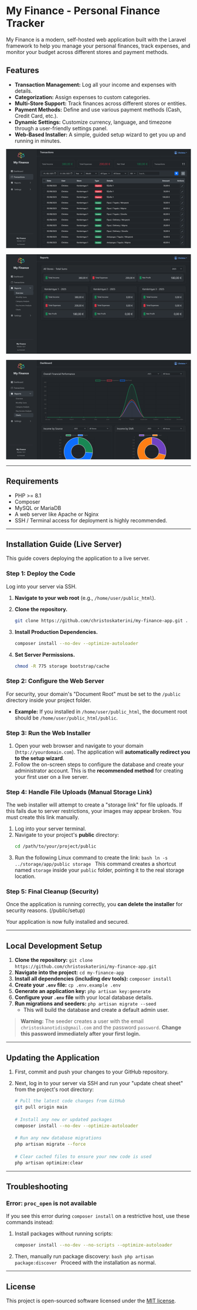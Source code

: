 # My Finance - Personal Finance Tracker

My Finance is a modern, self-hosted web application built with the Laravel framework to help you manage your personal finances, track expenses, and monitor your budget across different stores and payment methods.

## Features

-   **Transaction Management:** Log all your income and expenses with details.
-   **Categorization:** Assign expenses to custom categories.
-   **Multi-Store Support:** Track finances across different stores or entities.
-   **Payment Methods:** Define and use various payment methods (Cash, Credit Card, etc.).
-   **Dynamic Settings:** Customize currency, language, and timezone through a user-friendly settings panel.
-   **Web-Based Installer:** A simple, guided setup wizard to get you up and running in minutes.

![My Finance Screenshot](public/05.png)

![My Finance Screenshot](public/06.png)

![My Finance Screenshot](public/08.png)

---

## Requirements

-   PHP >= 8.1
-   Composer
-   MySQL or MariaDB
-   A web server like Apache or Nginx
-   SSH / Terminal access for deployment is highly recommended.

---

## Installation Guide (Live Server)

This guide covers deploying the application to a live server.

### Step 1: Deploy the Code

Log into your server via SSH.

1.  **Navigate to your web root** (e.g., `/home/user/public_html`).
2.  **Clone the repository.**

    ```bash
    git clone https://github.com/christoskaterini/my-finance-app.git .
    ```

3.  **Install Production Dependencies.**

    ```bash
    composer install --no-dev --optimize-autoloader
    ```

4.  **Set Server Permissions.**
    ```bash
    chmod -R 775 storage bootstrap/cache
    ```

### Step 2: Configure the Web Server

For security, your domain's "Document Root" must be set to the `/public` directory inside your project folder.

-   **Example:** If you installed in `/home/user/public_html`, the document root should be `/home/user/public_html/public`.

### Step 3: Run the Web Installer

1.  Open your web browser and navigate to your domain (`http://yourdomain.com`). The application will **automatically redirect you to the setup wizard**.
2.  Follow the on-screen steps to configure the database and create your administrator account. This is the **recommended method** for creating your first user on a live server.

### Step 4: Handle File Uploads (Manual Storage Link)

The web installer will attempt to create a "storage link" for file uploads. If this fails due to server restrictions, your images may appear broken. You must create this link manually.

1.  Log into your server terminal.
2.  Navigate to your project's **public** directory:
    ```bash
    cd /path/to/your/project/public
    ```
3.  Run the following Linux command to create the link:
    `bash
    ln -s ../storage/app/public storage
    `
    This command creates a shortcut named `storage` inside your `public` folder, pointing it to the real storage location.

### Step 5: Final Cleanup (Security)

Once the application is running correctly, you **can delete the installer** for security reasons. (/public/setup)

Your application is now fully installed and secured.

---

## Local Development Setup

1.  **Clone the repository:** `git clone https://github.com/christoskaterini/my-finance-app.git`
2.  **Navigate into the project:** `cd my-finance-app`
3.  **Install all dependencies (including dev tools):** `composer install`
4.  **Create your `.env` file:** `cp .env.example .env`
5.  **Generate an application key:** `php artisan key:generate`
6.  **Configure your `.env` file** with your local database details.
7.  **Run migrations and seeders:** `php artisan migrate --seed`
    -   This will build the database and create a default admin user.

> **Warning:** The seeder creates a user with the email `christoskanotidis@gmail.com` and the password `password`. **Change this password immediately after your first login.**

---

## Updating the Application

1.  First, commit and push your changes to your GitHub repository.
2.  Next, log in to your server via SSH and run your "update cheat sheet" from the project's root directory:

    ```bash
    # Pull the latest code changes from GitHub
    git pull origin main

    # Install any new or updated packages
    composer install --no-dev --optimize-autoloader

    # Run any new database migrations
    php artisan migrate --force

    # Clear cached files to ensure your new code is used
    php artisan optimize:clear
    ```

---

## Troubleshooting

### Error: `proc_open` is not available

If you see this error during `composer install` on a restrictive host, use these commands instead:

1.  Install packages without running scripts:
    ```bash
    composer install --no-dev --no-scripts --optimize-autoloader
    ```
2.  Then, manually run package discovery:
    `bash
    php artisan package:discover
    `
    Proceed with the installation as normal.

---

## License

This project is open-sourced software licensed under the [MIT license](LICENSE).
